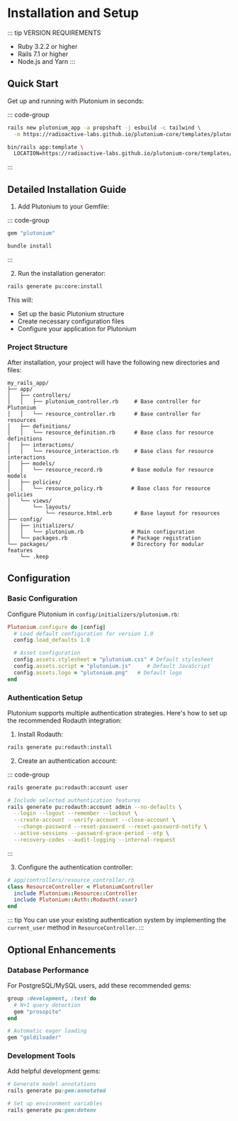 # Installation and Setup

::: tip VERSION REQUIREMENTS
- Ruby 3.2.2 or higher
- Rails 7.1 or higher
- Node.js and Yarn
:::

## Quick Start

Get up and running with Plutonium in seconds:

::: code-group
```bash [New App]
rails new plutonium_app -a propshaft -j esbuild -c tailwind \
  -m https://radioactive-labs.github.io/plutonium-core/templates/plutonium.rb
```

```bash [Existing App]
bin/rails app:template \
  LOCATION=https://radioactive-labs.github.io/plutonium-core/templates/base.rb
```
:::

## Detailed Installation Guide

1. Add Plutonium to your Gemfile:

::: code-group
```ruby [Gemfile]
gem "plutonium"
```

```bash [Terminal]
bundle install
```
:::

2. Run the installation generator:

```bash
rails generate pu:core:install
```

This will:
- Set up the basic Plutonium structure
- Create necessary configuration files
- Configure your application for Plutonium

### Project Structure

After installation, your project will have the following new directories and files:

```
my_rails_app/
├── app/
│   ├── controllers/
│   │   ├── plutonium_controller.rb     # Base controller for Plutonium
│   │   └── resource_controller.rb      # Base controller for resources
│   ├── definitions/
│   │   └── resource_definition.rb      # Base class for resource definitions
│   ├── interactions/
│   │   └── resource_interaction.rb     # Base class for resource interactions
│   ├── models/
│   │   └── resource_record.rb         # Base module for resource models
│   ├── policies/
│   │   └── resource_policy.rb         # Base class for resource policies
│   └── views/
│       └── layouts/
│           └── resource.html.erb       # Base layout for resources
├── config/
│   ├── initializers/
│   │   └── plutonium.rb               # Main configuration
│   └── packages.rb                    # Package registration
└── packages/                          # Directory for modular features
    └── .keep
```

## Configuration

### Basic Configuration

Configure Plutonium in `config/initializers/plutonium.rb`:

```ruby
Plutonium.configure do |config|
  # Load default configuration for version 1.0
  config.load_defaults 1.0

  # Asset configuration
  config.assets.stylesheet = "plutonium.css" # Default stylesheet
  config.assets.script = "plutonium.js"     # Default JavaScript
  config.assets.logo = "plutonium.png"   # Default logo
end
```

### Authentication Setup

Plutonium supports multiple authentication strategies. Here's how to set up the recommended Rodauth integration:

1. Install Rodauth:

```bash
rails generate pu:rodauth:install
```

2. Create an authentication account:

::: code-group
```bash [Basic Setup]
rails generate pu:rodauth:account user
```

```bash [Custom Setup]
# Include selected authentication features
rails generate pu:rodauth:account admin --no-defaults \
  --login --logout --remember --lockout \
  --create-account --verify-account --close-account \
   --change-password --reset-password --reset-password-notify \
  --active-sessions --password-grace-period --otp \
  --recovery-codes --audit-logging --internal-request
```
:::

3. Configure the authentication controller:

```ruby
# app/controllers/resource_controller.rb
class ResourceController < PlutoniumController
  include Plutonium::Resource::Controller
  include Plutonium::Auth::Rodauth(:user)
end
```

::: tip
You can use your existing authentication system by implementing the `current_user` method in `ResourceController`.
:::

<!--
## Asset Pipeline Setup

### JavaScript Setup


Plutonium uses modern JavaScript features. Here's how to set it up:

1. Install required npm packages:

::: code-group
```bash [importmap]
bin/importmap pin @radioactive-labs/plutonium
```

```bash [esbuild]
yarn add @radioactive-labs/plutonium
```
:::


2. Configure JavaScript:

::: code-group
```js [app/javascript/controllers/index.js]
import { application } from "controllers/application"
import { registerControllers } from "@radioactive-labs/plutonium" // [!code ++]
registerControllers(application) // [!code ++]
```

```js [app/javascript/application.js]
import "@hotwired/turbo-rails"
import "controllers"
```
:::

### CSS Setup

Plutonium uses Tailwind CSS. Configure it in your `tailwind.config.js`:

```js
const defaultTheme = require('tailwindcss/defaultTheme')

module.exports = {
  content: [
    './app/views/**/*.erb',
    './app/helpers/**/*.rb',
    './app/javascript/**/*.js',
    './app/components/**/*.{erb,rb}',
    './node_modules/@radioactive-labs/plutonium/**/*.{js,ts}'
  ],
  theme: {
    extend: {
      fontFamily: {
        sans: ['Inter var', ...defaultTheme.fontFamily.sans],
      },
    },
  },
  plugins: [
    require('@tailwindcss/forms'),
    require('flowbite/plugin')
  ],
}
```
-->

## Optional Enhancements

### Database Performance

For PostgreSQL/MySQL users, add these recommended gems:

```ruby
group :development, :test do
  # N+1 query detection
  gem "prosopite"
end

# Automatic eager loading
gem "goldiloader"
```

### Development Tools

Add helpful development gems:

```ruby
# Generate model annotations
rails generate pu:gem:annotated

# Set up environment variables
rails generate pu:gem:dotenv
```

<!--
## Verification

Verify your installation:

```bash
# Start your Rails server
rails server

# Check your logs for any warnings or errors
tail -f log/development.log

# Generate and test a sample resource
rails generate pu:res:scaffold Post title:string content:text
```

Visit `http://localhost:3000/posts` to verify everything is working.
-->

<!--
::: tip Next Steps
Now that you have Plutonium installed and configured, you're ready to:
1. [Create your first resource](/guide/resources/creating-resources)
2. [Set up your first package](/guide/packages/creating-packages)
3. [Configure authorization](/guide/authorization/basic-setup)
:::
-->

<!--
### Getting Help

If you run into issues:

1. Check the [FAQ](/guide/faq)
2. Search [GitHub Issues](https://github.com/radioactive-labs/plutonium-core/issues)
3. Join our [Discord Community](https://discord.gg/plutonium)
4. Create a new [GitHub Issue](https://github.com/radioactive-labs/plutonium-core/issues/new)
-->
